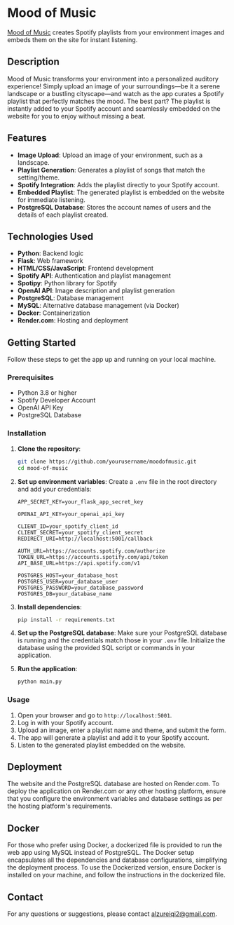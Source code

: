 # Mood of Music

[Mood of Music](https://moodofmusic.onrender.com) creates Spotify playlists from your environment images and embeds them on the site for instant listening.

## Description

Mood of Music transforms your environment into a personalized auditory experience! Simply upload an image of your surroundings—be it a serene landscape or a bustling cityscape—and watch as the app curates a Spotify playlist that perfectly matches the mood. The best part? The playlist is instantly added to your Spotify account and seamlessly embedded on the website for you to enjoy without missing a beat.

## Features

- **Image Upload**: Upload an image of your environment, such as a landscape.
- **Playlist Generation**: Generates a playlist of songs that match the setting/theme.
- **Spotify Integration**: Adds the playlist directly to your Spotify account.
- **Embedded Playlist**: The generated playlist is embedded on the website for immediate listening.
- **PostgreSQL Database**: Stores the account names of users and the details of each playlist created.

## Technologies Used

- **Python**: Backend logic
- **Flask**: Web framework
- **HTML/CSS/JavaScript**: Frontend development
- **Spotify API**: Authentication and playlist management
- **Spotipy**: Python library for Spotify
- **OpenAI API**: Image description and playlist generation
- **PostgreSQL**: Database management
- **MySQL**: Alternative database management (via Docker)
- **Docker**: Containerization
- **Render.com**: Hosting and deployment

## Getting Started

Follow these steps to get the app up and running on your local machine.

### Prerequisites

- Python 3.8 or higher
- Spotify Developer Account
- OpenAI API Key
- PostgreSQL Database

### Installation

1. **Clone the repository**:
    ```sh
    git clone https://github.com/yourusername/moodofmusic.git
    cd mood-of-music
    ```

2. **Set up environment variables**:
    Create a `.env` file in the root directory and add your credentials:
    ```env
    APP_SECRET_KEY=your_flask_app_secret_key

    OPENAI_API_KEY=your_openai_api_key

    CLIENT_ID=your_spotify_client_id
    CLIENT_SECRET=your_spotify_client_secret
    REDIRECT_URI=http://localhost:5001/callback

    AUTH_URL=https://accounts.spotify.com/authorize
    TOKEN_URL=https://accounts.spotify.com/api/token
    API_BASE_URL=https://api.spotify.com/v1

    POSTGRES_HOST=your_database_host
    POSTGRES_USER=your_database_user
    POSTGRES_PASSWORD=your_database_password
    POSTGRES_DB=your_database_name
    ```

3. **Install dependencies**:
    ```sh
    pip install -r requirements.txt
    ```

4. **Set up the PostgreSQL database**:
    Make sure your PostgreSQL database is running and the credentials match those in your `.env` file. Initialize the database using the provided SQL script or commands in your application.

5. **Run the application**:
    ```sh
    python main.py
    ```

### Usage

1. Open your browser and go to `http://localhost:5001`.
2. Log in with your Spotify account.
3. Upload an image, enter a playlist name and theme, and submit the form.
4. The app will generate a playlist and add it to your Spotify account.
5. Listen to the generated playlist embedded on the website.

## Deployment

The website and the PostgreSQL database are hosted on Render.com. To deploy the application on Render.com or any other hosting platform, ensure that you configure the environment variables and database settings as per the hosting platform's requirements.

## Docker
For those who prefer using Docker, a dockerized file is provided to run the web app using MySQL instead of PostgreSQL. The Docker setup encapsulates all the dependencies and database configurations, simplifying the deployment process. To use the Dockerized version, ensure Docker is installed on your machine, and follow the instructions in the dockerized file.

## Contact

For any questions or suggestions, please contact [alzureiqi2@gmail.com](mailto:alzureiqi2@gmail.com).

